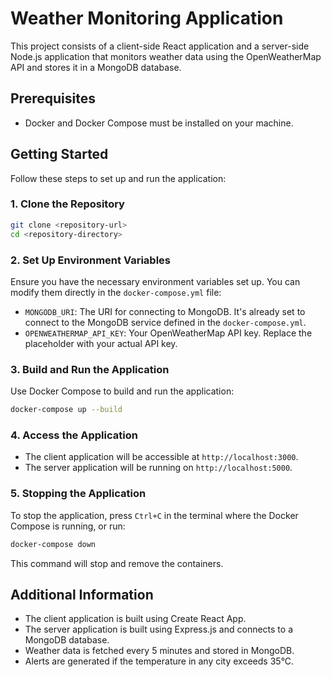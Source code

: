 # Weather Monitoring Application

This project consists of a client-side React application and a server-side Node.js application that monitors weather data using the OpenWeatherMap API and stores it in a MongoDB database.

## Prerequisites

- Docker and Docker Compose must be installed on your machine.

## Getting Started

Follow these steps to set up and run the application:

### 1. Clone the Repository

```bash
git clone <repository-url>
cd <repository-directory>
```

### 2. Set Up Environment Variables

Ensure you have the necessary environment variables set up. You can modify them directly in the `docker-compose.yml` file:

- `MONGODB_URI`: The URI for connecting to MongoDB. It's already set to connect to the MongoDB service defined in the `docker-compose.yml`.
- `OPENWEATHERMAP_API_KEY`: Your OpenWeatherMap API key. Replace the placeholder with your actual API key.

### 3. Build and Run the Application

Use Docker Compose to build and run the application:

```bash
docker-compose up --build
```

### 4. Access the Application

- The client application will be accessible at `http://localhost:3000`.
- The server application will be running on `http://localhost:5000`.

### 5. Stopping the Application

To stop the application, press `Ctrl+C` in the terminal where the Docker Compose is running, or run:

```bash
docker-compose down
```

This command will stop and remove the containers.

## Additional Information

- The client application is built using Create React App.
- The server application is built using Express.js and connects to a MongoDB database.
- Weather data is fetched every 5 minutes and stored in MongoDB.
- Alerts are generated if the temperature in any city exceeds 35°C.
